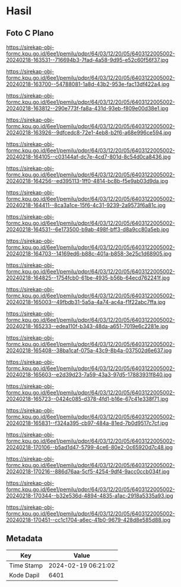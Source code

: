# Hasil

## Foto C Plano

https://sirekap-obj-formc.kpu.go.id/6ee1/pemilu/pdpr/64/03/12/20/05/6403122005002-20240218-163531--716694b3-7fad-4a58-9d95-e52c60f56f37.jpg

https://sirekap-obj-formc.kpu.go.id/6ee1/pemilu/pdpr/64/03/12/20/05/6403122005002-20240218-163700--54788081-1a8d-43b2-953e-fac13df422a4.jpg

https://sirekap-obj-formc.kpu.go.id/6ee1/pemilu/pdpr/64/03/12/20/05/6403122005002-20240218-163812--290e773f-fa8a-431d-93eb-f809e00d38e1.jpg

https://sirekap-obj-formc.kpu.go.id/6ee1/pemilu/pdpr/64/03/12/20/05/6403122005002-20240218-163926--9dfcedc8-72e1-4eb8-b2f6-a68e996ce594.jpg

https://sirekap-obj-formc.kpu.go.id/6ee1/pemilu/pdpr/64/03/12/20/05/6403122005002-20240218-164105--c03144af-dc7e-4cd7-801d-8c54d0ca8436.jpg

https://sirekap-obj-formc.kpu.go.id/6ee1/pemilu/pdpr/64/03/12/20/05/6403122005002-20240218-164256--ed395113-1ff0-4814-bc8b-f5e9ab03d9da.jpg

https://sirekap-obj-formc.kpu.go.id/6ee1/pemilu/pdpr/64/03/12/20/05/6403122005002-20240218-164411--8ca3a1ce-15f6-4c31-9239-2a9573f6a81c.jpg

https://sirekap-obj-formc.kpu.go.id/6ee1/pemilu/pdpr/64/03/12/20/05/6403122005002-20240218-164531--6e173500-b9ab-498f-bff3-d8a9cc80a5eb.jpg

https://sirekap-obj-formc.kpu.go.id/6ee1/pemilu/pdpr/64/03/12/20/05/6403122005002-20240218-164703--14169ed6-b88c-401a-b858-3e25c1d68905.jpg

https://sirekap-obj-formc.kpu.go.id/6ee1/pemilu/pdpr/64/03/12/20/05/6403122005002-20240218-164825--1754fcb0-61be-4935-b56b-64ecd762241f.jpg

https://sirekap-obj-formc.kpu.go.id/6ee1/pemilu/pdpr/64/03/12/20/05/6403122005002-20240218-165003--49fbdb31-5a5a-4a74-ac4a-f1f22abc7ffa.jpg

https://sirekap-obj-formc.kpu.go.id/6ee1/pemilu/pdpr/64/03/12/20/05/6403122005002-20240218-165233--edea110f-b343-48da-a651-7019e6c2281e.jpg

https://sirekap-obj-formc.kpu.go.id/6ee1/pemilu/pdpr/64/03/12/20/05/6403122005002-20240218-165408--38ba1caf-075a-43c9-8b4a-037502d6e637.jpg

https://sirekap-obj-formc.kpu.go.id/6ee1/pemilu/pdpr/64/03/12/20/05/6403122005002-20240218-165603--e2d39d23-7a59-43a3-97d5-17883931f840.jpg

https://sirekap-obj-formc.kpu.go.id/6ee1/pemilu/pdpr/64/03/12/20/05/6403122005002-20240218-165723--0424c085-d378-4fd1-b16e-67c41e338f71.jpg

https://sirekap-obj-formc.kpu.go.id/6ee1/pemilu/pdpr/64/03/12/20/05/6403122005002-20240218-165831--f324a395-cb97-484a-81ed-7b0d9517c7cf.jpg

https://sirekap-obj-formc.kpu.go.id/6ee1/pemilu/pdpr/64/03/12/20/05/6403122005002-20240218-170106--b5ad1d47-5799-4ce6-80e2-0c65920d7c48.jpg

https://sirekap-obj-formc.kpu.go.id/6ee1/pemilu/pdpr/64/03/12/20/05/6403122005002-20240218-170216--886d76aa-5cf5-4254-9df4-9acc0ccb034f.jpg

https://sirekap-obj-formc.kpu.go.id/6ee1/pemilu/pdpr/64/03/12/20/05/6403122005002-20240218-170344--b32e536d-4894-4835-a1ac-2918a5335a93.jpg

https://sirekap-obj-formc.kpu.go.id/6ee1/pemilu/pdpr/64/03/12/20/05/6403122005002-20240218-170451--cc1c1704-a6ec-41b0-9679-428d8e585d88.jpg


## Metadata

| Key        | Value               |
| ---------- | ------------------- |
| Time Stamp | 2024-02-19 06:21:02 |
| Kode Dapil | 6401                |



